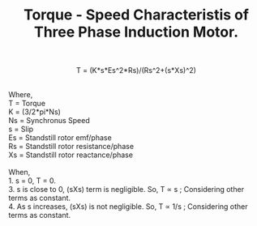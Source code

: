 <h1 align="center">Torque - Speed Characteristis of Three Phase Induction Motor. </h1>
<br>

<p align = "center">T = (K*s*Es^2*Rs)/(Rs^2+(s*Xs)^2)</p>
<br>
Where,
<br>
T = Torque
<br>
K = (3/2*pi*Ns)
<br>
Ns = Synchronus Speed
<br>
s = Slip
<br>
Es = Standstill rotor emf/phase
<br>
Rs = Standstill rotor resistance/phase
<br>
Xs = Standstill rotor reactance/phase
<br><br>
When, 
<br>
1. s = 0, T = 0. <br>
3. s is close to 0, (sXs) term is negligible. So, T ∝ s ; Considering other terms as constant.<br>
4. As s increases, (sXs) is not negligible. So, T ∝ 1/s ; Considering other terms as constant.


